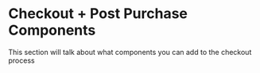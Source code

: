 # Checkout + Post Purchase Components

This section will talk about what components you can add to the checkout process
